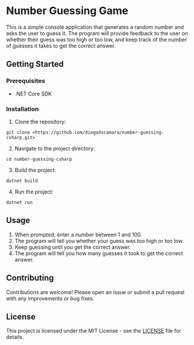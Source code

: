 # Number Guessing Game

This is a simple console application that generates a random number and asks the user to guess it. The program will provide feedback to the user on whether their guess was too high or too low, and keep track of the number of guesses it takes to get the correct answer.

## Getting Started

### Prerequisites

- .NET Core SDK

### Installation

1. Clone the repository:

```
git clone <https://github.com/diegodscamara/number-guessing-csharp.git>

```

2. Navigate to the project directory:

```
cd number-guessing-csharp

```

3. Build the project:

```
dotnet build

```

4. Run the project:

```
dotnet run

```

## Usage

1. When prompted, enter a number between 1 and 100.
2. The program will tell you whether your guess was too high or too low.
3. Keep guessing until you get the correct answer.
4. The program will tell you how many guesses it took to get the correct answer.

## Contributing

Contributions are welcome! Please open an issue or submit a pull request with any improvements or bug fixes.

## License

This project is licensed under the MIT License - see the [LICENSE](notion://www.notion.so/diegodscamara/LICENSE) file for details.
